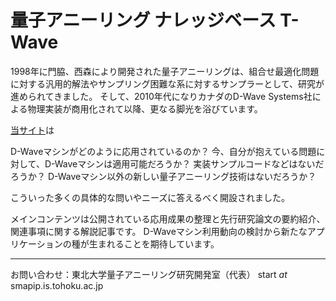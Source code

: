 # 量子アニーリング ナレッジベース T-Wave
1998年に門脇、西森により開発された量子アニーリングは、組合せ最適化問題に対する汎用的解法やサンプリング困難な系に対するサンプラーとして、研究が進められてきました。
そして、2010年代になりカナダのD-Wave Systems社による物理実装が商用化されて以降、更なる脚光を浴びています。

[当サイト](https://qard.is.tohoku.ac.jp/T-Wave/)は

D-Waveマシンがどのように応用されているのか？
今、自分が抱えている問題に対して、D-Waveマシンは適用可能だろうか？
実装サンプルコードなどはないだろうか？
D-Waveマシン以外の新しい量子アニーリング技術はないだろうか？

こういった多くの具体的な問いやニーズに答えるべく開設されました。

メインコンテンツは公開されている応用成果の整理と先行研究論文の要約紹介、関連事項に関する解説記事です。
D-Waveマシン利用動向の検討から新たなアプリケーションの種が生まれることを期待しています。


---
お問い合わせ：東北大学量子アニーリング研究開発室（代表） start _at_ smapip.is.tohoku.ac.jp
